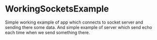 # WorkingSocketsExample
Simple working example of app which connects to socket server and sending there some data. And simple example of server which send echo each time when we send something there.
